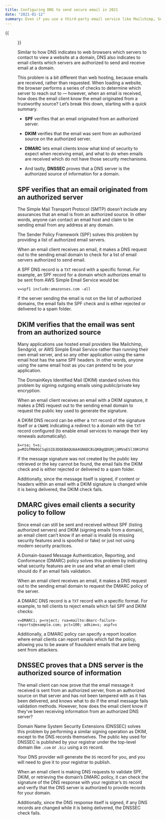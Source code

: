 ```yaml
---
title: Configuring DNS to send secure email in 2021
date: "2021-01-12"
summary: Even if you use a third-party email service like Mailchimp, Sendgrid, or AWS Simple Email Service, the security and deliverability of your emails depends on a set of DNS records on your domain.
---
```


{{<figure src="marvin-meyer-unsplash.jpg" width="5995" height="2186" alt="A stock photo depicting a group of laptops around a messy coffee shop table." caption="Designing the perfect email doesn’t matter if it’s sent to spam." attr="Marvin Meyer" attrlink="https://unsplash.com/photos/SYTO3xs06fU" >}}

Similar to how DNS indicates to web browsers which servers to contact to view a website at a domain, DNS also indicates to email clients which servers are authorized to send and receive email at a domain.

This problem is a bit different than web hosting, because emails are received, rather than requested. When loading a website, the browser performs a series of checks to determine which server to reach out to — however, when an email is received, how does the email client know the email originated from a trustworthy source? Let’s break this down, starting with a quick summary.

- **SPF** verifies that an email originated from an authorized server.

- **DKIM** verifies that the email was sent from an authorized source on the authorized server.

- **DMARC** lets email clients know what kind of security to expect when receiving email, and what to do when emails are received which do not have those security mechanisms.

- And lastly, **DNSSEC** proves that a DNS server is the authorized source of information for a domain.

## SPF verifies that an email originated from an authorized server

The Simple Mail Transport Protocol (SMTP) doesn’t include any assurances that an email is from an authorized source. In other words, anyone can contact an email host and claim to be sending email from any address at any domain.

The Sender Policy Framework (SPF) solves this problem by providing a list of authorized email servers.

When an email client receives an email, it makes a DNS request out to the sending email domain to check for a list of email servers authorized to send email.

A SPF DNS record is a `TXT` record with a specific format. For example, an SPF record for a domain which authorizes email to be sent from AWS Simple Email Service would be:

```text
v=spf1 include:amazonses.com -all
```

If the server sending the email is not on the list of authorized domains, the email fails the SPF check and is either rejected or delivered to a spam folder.

## DKIM verifies that the email was sent from an authorized source

Many applications use hosted email providers like Mailchimp, Sendgrid, or AWS Simple Email Service rather than running their own email server, and so any other application using the same email host has the same SPF headers. In other words, anyone using the same email host as you can pretend to be your application.

The DomainKeys Identified Mail (DKIM) standard solves this problem by signing outgoing emails using public/private key encryption.

When an email client receives an email with a DKIM signature, it makes a DNS request out to the sending email domain to request the public key used to generate the signature.

A DKIM DNS record can be either a `TXT` record of the signature itself or a `CNAME` indicating a redirect to a domain with the `TXT` record configured (to enable email services to manage their key renewals automatically).

```text
k=rsa; t=s; p=MIGfMA0GCSqGSIb3DQEBAQUAA4GNADCBiQKBgQDGMjj8MVaESl30KSPYdLaEreSYzvOVh15u9YKAmTLgk1ecr4BCRq3Vkg3Xa2QrEQWbIvQj9FNqBYOr3XIczzU8gkK5Kh42P4C3DgNiBvlNNk2BlA5ITN/EvVAn/ImjoGq5IrcO+hAj2iSAozYTEpJAKe0NTrj49CIkj5JI6ibyJwIDAQAB
```

If the message signature was not created by the public key retrieved or the key cannot be found, the email fails the DKIM check and is either rejected or delivered to a spam folder.

Additionally, since the message itself is signed, if content or headers within an email with a DKIM signature is changed while it is being delivered, the DKIM check fails.

## DMARC gives email clients a security policy to follow

Since email can still be sent and received without SPF (listing authorized servers) and DKIM (signing emails from a domain), an email client can’t know if an email is invalid (is missing security features and is spoofed or fake) or just not using modern security practices.

A Domain-based Message Authentication, Reporting, and Conformance (DMARC) policy solves this problem by indicating what security features are in use and what an email client should do if an email fails validation.

When an email client receives an email, it makes a DNS request out to the sending email domain to request the DMARC policy of the server.

A DMARC DNS record is a `TXT` record with a specific format. For example, to tell clients to reject emails which fail SPF and DKIM checks:

```text
v=DMARC1; p=reject; rua=mailto:dmarc-failure-reports@example.com; pct=100; adkim=s; aspf=s
```

Additionally, a DMARC policy can specify a report location where email clients can report emails which fail the policy, allowing you to be aware of fraudulent emails that are being sent from attackers.

## DNSSEC proves that a DNS server is the authorized source of information

The email client can now prove that the email message it received is sent from an authorized server, from an authorized source on that server and has not been tampered with as it has been delivered, and knows what to do if the email message fails validation methods. However, how does the email client know if they’ve been receiving information from an authorized DNS server?

Domain Name System Security Extensions (DNSSEC) solves this problem by performing a similar signing operation as DKIM, except to the DNS records themselves. The public key used for DNSSEC is published by your registrar under the top-level domain like `.com` or `.biz` using a `DS` record.

Your DNS provider will generate the `DS` record for you, and you will need to give it to your registrar to publish.

When an email client is making DNS requests to validate SPF, DKIM, or retrieving the domain’s DMARC policy, it can check the signature of the DNS response with your registrar’s `DS` record and verify that the DNS server is authorized to provide records for your domain.

Additionally, since the DNS response itself is signed, if any DNS records are changed while it is being delivered, the DNSSEC check fails.
